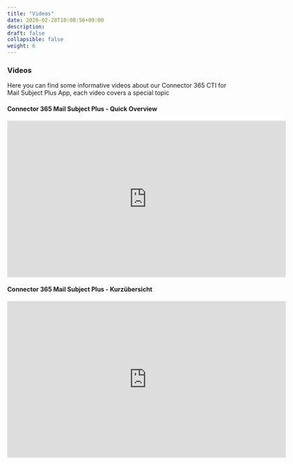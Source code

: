 ```yaml
---
title: "Videos"
date: 2020-02-28T10:08:56+09:00
description: 
draft: false
collapsible: false
weight: 6
---
```

### Videos

Here you can find some informative videos about our Connector 365 CTI for Mail Subject Plus App, each video covers a special topic

#### Connector 365 Mail Subject Plus - Quick Overview
<p style="text-align: center;">
<iframe width="640" height="360" src="https://www.youtube.com/embed/WWncyMF4Qb0" title="YouTube video player" frameborder="0" allow="accelerometer; autoplay; clipboard-write; encrypted-media; gyroscope; picture-in-picture" allowfullscreen></iframe>
</p>

#### Connector 365 Mail Subject Plus - Kurzübersicht
<p style="text-align: center;">
<iframe width="640" height="360" src="https://www.youtube.com/embed/hDCPSS9CzG4" title="YouTube video player" frameborder="0" allow="accelerometer; autoplay; clipboard-write; encrypted-media; gyroscope; picture-in-picture" allowfullscreen></iframe>
</p>